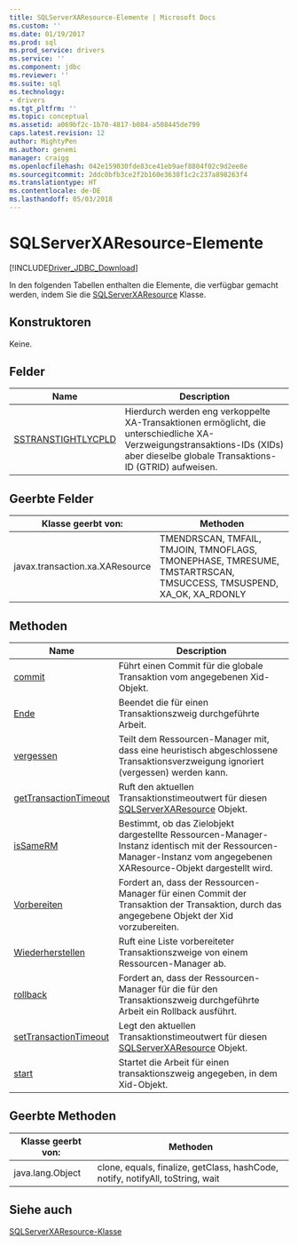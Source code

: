 ```yaml
---
title: SQLServerXAResource-Elemente | Microsoft Docs
ms.custom: ''
ms.date: 01/19/2017
ms.prod: sql
ms.prod_service: drivers
ms.service: ''
ms.component: jdbc
ms.reviewer: ''
ms.suite: sql
ms.technology:
- drivers
ms.tgt_pltfrm: ''
ms.topic: conceptual
ms.assetid: a069bf2c-1b70-4817-b084-a508445de799
caps.latest.revision: 12
author: MightyPen
ms.author: genemi
manager: craigg
ms.openlocfilehash: 042e159030fde83ce41eb9aef8804f02c9d2ee8e
ms.sourcegitcommit: 2ddc0bfb3ce2f2b160e3638f1c2c237a898263f4
ms.translationtype: HT
ms.contentlocale: de-DE
ms.lasthandoff: 05/03/2018
---
```

# <a name="sqlserverxaresource-members"></a>SQLServerXAResource-Elemente
[!INCLUDE[Driver_JDBC_Download](../../../includes/driver_jdbc_download.md)]

  In den folgenden Tabellen enthalten die Elemente, die verfügbar gemacht werden, indem Sie die [SQLServerXAResource](../../../connect/jdbc/reference/sqlserverxaresource-class.md) Klasse.  
  
## <a name="constructors"></a>Konstruktoren  
 Keine.  
  
## <a name="fields"></a>Felder  
  
|Name|Description|  
|----------|-----------------|  
|[SSTRANSTIGHTLYCPLD](../../../connect/jdbc/reference/sstranstightlycpld-field-sqlserverxaresource.md)|Hierdurch werden eng verkoppelte XA-Transaktionen ermöglicht, die unterschiedliche XA-Verzweigungstransaktions-IDs (XIDs) aber dieselbe globale Transaktions-ID (GTRID) aufweisen.|  
  
## <a name="inherited-fields"></a>Geerbte Felder  
  
|Klasse geerbt von:|Methoden|  
|---------------------------|-------------|  
|javax.transaction.xa.XAResource|TMENDRSCAN, TMFAIL, TMJOIN, TMNOFLAGS, TMONEPHASE, TMRESUME, TMSTARTRSCAN, TMSUCCESS, TMSUSPEND, XA_OK, XA_RDONLY|  
  
## <a name="methods"></a>Methoden  
  
|Name|Description|  
|----------|-----------------|  
|[commit](../../../connect/jdbc/reference/commit-method-sqlserverxaresource.md)|Führt einen Commit für die globale Transaktion vom angegebenen Xid-Objekt.|  
|[Ende](../../../connect/jdbc/reference/end-method-sqlserverxaresource.md)|Beendet die für einen Transaktionszweig durchgeführte Arbeit.|  
|[vergessen](../../../connect/jdbc/reference/forget-method-sqlserverxaresource.md)|Teilt dem Ressourcen-Manager mit, dass eine heuristisch abgeschlossene Transaktionsverzweigung ignoriert (vergessen) werden kann.|  
|[getTransactionTimeout](../../../connect/jdbc/reference/gettransactiontimeout-method-sqlserverxaresource.md)|Ruft den aktuellen Transaktionstimeoutwert für diesen [SQLServerXAResource](../../../connect/jdbc/reference/sqlserverxaresource-class.md) Objekt.|  
|[isSameRM](../../../connect/jdbc/reference/issamerm-method-sqlserverxaresource.md)|Bestimmt, ob das Zielobjekt dargestellte Ressourcen-Manager-Instanz identisch mit der Ressourcen-Manager-Instanz vom angegebenen XAResource-Objekt dargestellt wird.|  
|[Vorbereiten](../../../connect/jdbc/reference/prepare-method-sqlserverxaresource.md)|Fordert an, dass der Ressourcen-Manager für einen Commit der Transaktion der Transaktion, durch das angegebene Objekt der Xid vorzubereiten.|  
|[Wiederherstellen](../../../connect/jdbc/reference/recover-method-sqlserverxaresource.md)|Ruft eine Liste vorbereiteter Transaktionszweige von einem Ressourcen-Manager ab.|  
|[rollback](../../../connect/jdbc/reference/rollback-method-sqlserverxaresource.md)|Fordert an, dass der Ressourcen-Manager für die für den Transaktionszweig durchgeführte Arbeit ein Rollback ausführt.|  
|[setTransactionTimeout](../../../connect/jdbc/reference/settransactiontimeout-method-sqlserverxaresource.md)|Legt den aktuellen Transaktionstimeoutwert für diesen [SQLServerXAResource](../../../connect/jdbc/reference/sqlserverxaresource-class.md) Objekt.|  
|[start](../../../connect/jdbc/reference/start-method-sqlserverxaresource.md)|Startet die Arbeit für einen transaktionszweig angegeben, in dem Xid-Objekt.|  
  
## <a name="inherited-methods"></a>Geerbte Methoden  
  
|Klasse geerbt von:|Methoden|  
|---------------------------|-------------|  
|java.lang.Object|clone, equals, finalize, getClass, hashCode, notify, notifyAll, toString, wait|  
  
## <a name="see-also"></a>Siehe auch  
 [SQLServerXAResource-Klasse](../../../connect/jdbc/reference/sqlserverxaresource-class.md)  
  
  
